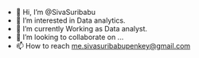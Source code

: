 - 👋 Hi, I’m @SivaSuribabu
- 👀 I’m interested in Data analytics.
- 🌱 I’m currently Working as Data analyst.
- 💞️ I’m looking to collaborate on ...
- 📫 How to reach me.sivasuribabupenkey@gmail.com

<!---
SivaSuribabu/SivaSuribabu is a ✨ special ✨ repository because its `README.md` (this file) appears on your GitHub profile.
You can click the Preview link to take a look at your changes.
--->
